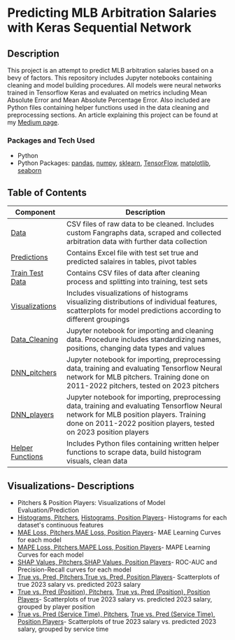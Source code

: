 # Predicting MLB Arbitration Salaries with Keras Sequential Network


## Description
This project is an attempt to predict MLB arbitration salaries based on a bevy of factors. This repository includes Jupyter notebooks containing cleaning and model building procedures. All models were neural networks trained in Tensorflow Keras and evaluated on metrics including Mean Absolute Error and Mean Absolute Percentage Error. Also included are Python files containing helper functions used in the data cleaning and preprocessing sections. An article explaining this project can be found at my [Medium page](https://medium.com/@joshsalce).

### Packages and Tech Used
- Python
- Python Packages: [pandas](https://pandas.pydata.org/docs/), [numpy](https://numpy.org/doc/), [sklearn](https://scikit-learn.org/stable/index.html), [TensorFlow](https://tensorflow.org/), [matplotlib](https://matplotlib.org/), [seaborn](https://seaborn.pydata.org/)

## Table of Contents

| Component | Description |
|-------|---------------------------------------------------------------------------------------------------------------------------------------------------|
| [Data](https://github.com/joshsalce/arbitration_tensorflow/tree/main/Data)| CSV files of raw data to be cleaned. Includes custom Fangraphs data, scraped and collected arbitration data with further data collection | 
| [Predictions](https://github.com/joshsalce/arbitration_tensorflow/tree/main/Predictions) | Contains Excel file with test set true and predicted salaires in tables, pivot tables |
| [Train Test Data](https://github.com/joshsalce/arbitration_tensorflow/tree/main/Train%20Test%20Data) | Contains CSV files of data after cleaning process and splitting into training, test sets |
| [Visualizations](https://github.com/joshsalce/arbitration_tensorflow/tree/main/Visualizations) | Includes visualizations of histograms visualizing distributions of individual features, scatterplots for model predictions according to different groupings |
| [Data_Cleaning](https://github.com/joshsalce/arbitration_tensorflow/blob/main/Data_Cleaning.ipynb) | Jupyter notebook for importing and cleaning data. Procedure includes standardizing names, positions, changing data types and values |
| [DNN_pitchers](https://github.com/joshsalce/arbitration_tensorflow/blob/main/DNN_pitchers.ipynb) | Jupyter notebook for importing, preprocessing data, training and evaluating Tensorflow Neural network for MLB pitchers. Training done on 2011-2022 pitchers, tested on 2023 pitchers |
| [DNN_players](https://github.com/joshsalce/arbitration_tensorflow/blob/main/DNN_players.ipynb) | Jupyter notebook for importing, preprocessing data, training and evaluating Tensorflow Neural network for MLB position players. Training done on 2011-2022 position players, tested on 2023 position players |
| [Helper Functions](https://github.com/joshsalce/arbitration_tensorflow/tree/main/Helper%20Functions) | Includes Python files containing written helper functions to scrape data, build histogram visuals, clean data |

## Visualizations- Descriptions
- Pitchers & Position Players: Visualizations of Model Evaluation/Prediction
- [Histograms, Pitchers](https://github.com/joshsalce/arbitration_tensorflow/blob/main/Visualizations/Pitchers/histograms.png), [Histograms, Position Players](https://github.com/joshsalce/arbitration_tensorflow/blob/main/Visualizations/Position%20Players/histgrams.png)- Histograms for each dataset's continuous features
- [MAE Loss, Pitchers](https://github.com/joshsalce/arbitration_tensorflow/blob/main/Visualizations/Pitchers/mae_curve.png),[MAE Loss, Position Players](https://github.com/joshsalce/arbitration_tensorflow/blob/main/Visualizations/Position%20Players/mae_curve.png)- MAE Learning Curves for each model
- [MAPE Loss, Pitchers](https://github.com/joshsalce/arbitration_tensorflow/blob/main/Visualizations/Pitchers/mape_curve.png),[MAPE Loss, Position Players](https://github.com/joshsalce/arbitration_tensorflow/blob/main/Visualizations/Position%20Players/mape_curve.png)- MAPE Learning Curves for each model
- [SHAP Values, Pitchers](https://github.com/joshsalce/arbitration_tensorflow/blob/main/Visualizations/Pitchers/shap_values.png),[SHAP Values, Position Players](https://github.com/joshsalce/arbitration_tensorflow/blob/main/Visualizations/Position%20Players/shap_values.png)- ROC-AUC and Precision-Recall curves for each model
- [True vs. Pred, Pitchers](https://github.com/joshsalce/arbitration_tensorflow/blob/main/Visualizations/Pitchers/true_vs_pred.png),[True vs. Pred, Position Players](https://github.com/joshsalce/arbitration_tensorflow/blob/main/Visualizations/Position%20Players/true_vs_pred.png)- Scatterplots of true 2023 salary vs. predicted 2023 salary
- [True vs. Pred (Position), Pitchers](https://github.com/joshsalce/arbitration_tensorflow/blob/main/Visualizations/Pitchers/true_vs_pred_position.png), [True vs. Pred (Position), Position Players](https://github.com/joshsalce/arbitration_tensorflow/blob/main/Visualizations/Position%20Players/true_vs_pred_position.png)- Scatterplots of true 2023 salary vs. predicted 2023 salary, grouped by player position
-  [True vs. Pred (Service Time), Pitchers](https://github.com/joshsalce/arbitration_tensorflow/blob/main/Visualizations/Pitchers/true_vs_pred_time.png), [True vs. Pred (Service Time), Position Players](https://github.com/joshsalce/arbitration_tensorflow/blob/main/Visualizations/Position%20Players/true_vs_pred_time.png)- Scatterplots of true 2023 salary vs. predicted 2023 salary, grouped by service time
